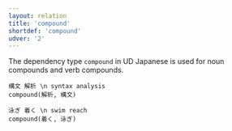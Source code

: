 ```yaml
---
layout: relation
title: 'compound'
shortdef: 'compound'
udver: '2'
---
```


The dependency type `compound` in UD Japanese is used for noun compounds and verb compounds.

~~~ sdparse
構文 解析 \n syntax analysis
compound(解析, 構文)
~~~

~~~ sdparse
泳ぎ 着く \n swim reach
compound(着く, 泳ぎ)
~~~

